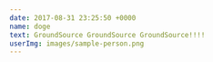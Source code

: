 ```yaml
---
date: 2017-08-31 23:25:50 +0000
name: doge
text: GroundSource GroundSource GroundSource!!!!
userImg: images/sample-person.png
---
```

